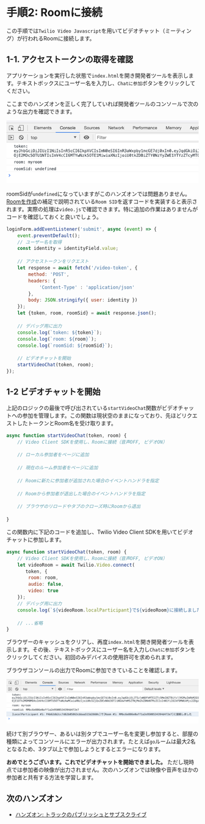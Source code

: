 # 手順2: Roomに接続

この手順では`Twilio Video Javascript`を用いてビデオチャット（ミーティング）が行われるRoomに接続します。

## 1-1. アクセストークンの取得を確認

アプリケーションを実行した状態で`index.html`を開き開発者ツールを表示します。テキストボックスにユーザー名を入力し、`Chatに参加`ボタンをクリックしてください。

ここまでのハンズオンを正しく完了していれば開発者ツールのコンソールで次のような出力を確認できます。

![クライアント側でアクセストークンを取得できている](../assets/04-client-access-token.png)

roomSidが`undefined`になっていますがこのハンズオンでは問題ありません。[Roomを作成](../03-Create-Video-Chat-Room/01-Create-A-Room.md)の補足で説明されている`Room SID`を返すコードを実装すると表示されます。実際の処理は`video.js`で確認できます。特に追加の作業はありませんがコードを確認しておくと良いでしょう。

```js
loginForm.addEventListener('submit', async (event) => {
    event.preventDefault();
    // ユーザー名を取得
    const identity = identityField.value;

    // アクセストークンをリクエスト
    let response = await fetch('/video-token', {
        method: 'POST',
        headers: {
            'Content-Type' : 'application/json'
        },
        body: JSON.stringify({ user: identity })
    });
    let {token, room, roomSid} = await response.json();

    // デバッグ用に出力
    console.log(`token: ${token}`);
    console.log(`room: ${room}`);
    console.log(`roomSid: ${roomSid}`);
    
    // ビデオチャットを開始
    startVideoChat(token, room);
});
```

## 1-2 ビデオチャットを開始

上記のロジックの最後で呼び出されている`startVideoChat`関数がビデオチャットへの参加を管理します。この関数は現状空のままになっており、先ほどリクエストしたトークンとRoom名を受け取ります。

```js
async function startVideoChat(token, room) {
    // Video Client SDKを使用し、Roomに接続（音声OFF, ビデオON）
    
    // ローカル参加者をページに追加

    // 現在のルーム参加者をページに追加
    
    // Roomに新たに参加者が追加された場合のイベントハンドラを指定
    
    // Roomから参加者が退出した場合のイベントハンドラを指定
    
    // ブラウザのリロードやタブのクローズ時にRoomから退出

}
```

この関数内に下記のコードを追加し、Twilio Video Client SDKを用いてビデオチャットに参加します。

```js
async function startVideoChat(token, room) {
    // Video Client SDKを使用し、Roomに接続（音声OFF, ビデオON）
    let videoRoom = await Twilio.Video.connect(
       token, {
        room: room,
        audio: false,
        video: true
    });
    // デバッグ用に出力
    console.log(`${videoRoom.localParticipant}で${videoRoom}に接続しました`);

    // ...省略
}
```

ブラウザーのキャッシュをクリアし、再度`index.html`を開き開発者ツールを表示します。その後、テキストボックスにユーザー名を入力し`Chatに参加`ボタンをクリックしてください。初回のみデバイスの使用許可を求められます。

ブラウザコンソールの出力でRoomに参加できていることを確認します。

![Roomに参加し、クライアント側でアクセストークンを取得できている](../assets/04-client-connected-video.png)

続けて別ブラウザー、あるいは別タブでユーザー名を変更し参加すると、部屋の種類によってコンソールにエラーが出力されます。たとえば`go`ルームは最大2名となるため、3タブ以上で参加しようとするとエラーになります。

__おめでとうございます。これでビデオチャットを開始できました。__
ただし現時点では参加者の映像が出力されません。次のハンズオンでは映像や音声をほかの参加者と共有する方法を学習します。

## 次のハンズオン

- [ハンズオン: トラックのパブリッシュとサブスクライブ](../05-Publish-Subscribe-Tracks/00-Overview.md)
